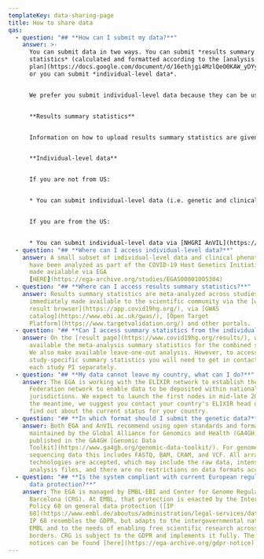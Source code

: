 ```yaml
---
templateKey: data-sharing-page
title: How to share data
qas:
  - question: "## **How can I submit my data?**"
    answer: >-
      You can submit data in two ways. You can submit *results summary
      statistics* (calculated and formatted according to the [analysis
      plan](https://docs.google.com/document/d/16ethjgi4MzlQeO0KAW_yDYyUHdB9kKbtfuGW4XYVKQg/edit?usp=sharing))
      or you can submit *individual-level data*.


      We prefer you submit individual-level data because they can be used beyond the few analyses that are described in the [analysis plan](https://docs.google.com/document/d/16ethjgi4MzlQeO0KAW_yDYyUHdB9kKbtfuGW4XYVKQg/edit?usp=sharing).


      **Results summary statistics**


      Information on how to upload results summary statistics are given in the [analysis plan](https://docs.google.com/document/d/16ethjgi4MzlQeO0KAW_yDYyUHdB9kKbtfuGW4XYVKQg/edit?usp=sharing) in the section “Results upload instructions”


      **Individual-level data**


      If you are not from US:


      * You can submit individual-level data (i.e. genetic and clinical phenotype data) via the [European Genome-phenome Archive](https://ega-archive.org/) (EGA). EGA offers services for archiving, processing and distribution for all types of potentially identifiable genetic and phenotypic human data at the European Bioinformatics Institute (EBI). To start your submission please fill this [form](https://docs.google.com/forms/d/e/1FAIpQLSfjJLpqf119XfpvpV7KBqVXyF9ywQ_4NruSzwC-gtV17nTxwg/viewform) or contact the EGA helpdesk via [helpdesk@ega-archive.org](mailto:helpdesk@ega-archive.org) and mark the email F.A.O Giselle Kerry stating that your submission is part of the COVID-19 Host Genetics Initiative.


      If you are from the US:


      * You can submit individual-level data via [NHGRI AnVIL](https://anvilproject.org/). The AnVIL can ingest datasets, process them via standardized pipelines and perform quality control on them, and make them accessible to other researchers in a cloud-based environment. To start your submission, please contact [COVID@lists.anvilproject.org](mailto:COVID@lists.anvilproject.org) and mark the email Attn: COVID-19 Host Genetics Initiative.
  - question: "## **Where can I access individual-level data?**"
    answer: A small subset of individual-level data and clinical phenotypes that
      have been analyzed as part of the COVID-19 Host Genetics Initiative are
      made avialable via EGA
      [HERE](https://ega-archive.org/studies/EGAS00001005304)
  - question: "## **Where can I access results summary statistics?**"
    answer: Results summary statistics are meta-analyzed across studies and
      immediately made available to the scientific community via the [website
      result browser](https://app.covid19hg.org/), via [GWAS
      catalog](https://www.ebi.ac.uk/gwas/), [Open Target
      Platform](https://www.targetvalidation.org/) and other portals.
  - question: "## **Can I access summary statistics from the individual studies?**"
    answer: On the [result page](https://www.covid19hg.org/results/), we make
      available the meta-analysis summary statistics for the combined studies.
      We also make available leave-one-out analysis. However, to access the
      study-specific summary statistics you will need to get in contact with
      each study PI separately.
  - question: "## **My data cannot leave my country, what can I do?**"
    answer: The EGA is working with the ELIXIR network to establish the EGA
      Federation network to enable data to be deposited within national
      jurisdictions. We expect to launch the first nodes in mid-late 2020. In
      the meantime, we suggest you contact your country's ELIXIR head of node to
      find out about the current status for your country.
  - question: "## **In which format should I submit the genetic data?**"
    answer: Both EGA and AnVIL recommend using open standards and formats that are
      maintained by the Global Alliance for Genomics and Health (GA4GH),
      published in the GA4GH [Genomic Data
      Toolkit](https://www.ga4gh.org/genomic-data-toolkit/). For genome
      sequencing data this includes FASTQ, BAM, CRAM, and VCF. All array-based
      technologies are accepted, which may include the raw data, intensity and
      analysis files, and there are no restrictions on data formats accepted.
  - question: "## **Is the system compliant with current European regulations for
      data protection?**"
    answer: The EGA is managed by EMBL-EBI and Center for Genome Regulation,
      Barcelona (CRG). At EMBL, that protection is enacted by the Internal
      Policy 68 on general data protection ([IP
      68](https://www.embl.de/aboutus/administration/legal-services/data-protection/IP68-Data-Protection-EN-18052018.pdf)).
      IP 68 resembles the GDPR, but adapts to the intergovernmental nature of
      EMBL and to the needs of enabling free scientific research across national
      borders. CRG is subject to the GDPR and implements it fully. The EGA GDPR
      notices can be found [here](https://ega-archive.org/gdpr-notice).
---
```

